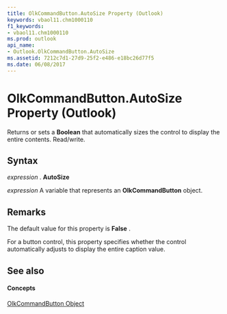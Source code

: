 ```yaml
---
title: OlkCommandButton.AutoSize Property (Outlook)
keywords: vbaol11.chm1000110
f1_keywords:
- vbaol11.chm1000110
ms.prod: outlook
api_name:
- Outlook.OlkCommandButton.AutoSize
ms.assetid: 7212c7d1-27d9-25f2-e486-e18bc26d77f5
ms.date: 06/08/2017
---
```



# OlkCommandButton.AutoSize Property (Outlook)

Returns or sets a **Boolean** that automatically sizes the control to display the entire contents. Read/write.


## Syntax

 _expression_ . **AutoSize**

 _expression_ A variable that represents an **OlkCommandButton** object.


## Remarks

 The default value for this property is **False** .

For a button control, this property specifies whether the control automatically adjusts to display the entire caption value.


## See also


#### Concepts


[OlkCommandButton Object](olkcommandbutton-object-outlook.md)

